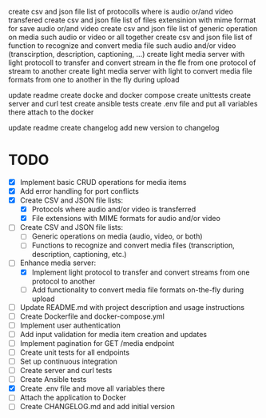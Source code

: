 create csv and json file list of protocolls where is audio or/and video transfered
create csv and json file list of files extensinion with mime format for save audio or/and video
create csv and json file list of generic operation on media such audio or video or all together
create csv and json file list of function to recognize and convert media file such audio and/or video (transcirption, description, captioning, ...)
create light media server with light protocoll to transfer and convert stream in the fle from one protocol of stream to another
create light media server with light to convert media file formats from one to another in the fly during upload

update readme
create docke and docker compose
create unittests
create server and curl test
create ansible tests
create .env file and put all variables there
attach to the docker

update readme
create changelog 
add new version to changelog

# TODO

- [x] Implement basic CRUD operations for media items
- [x] Add error handling for port conflicts
- [x] Create CSV and JSON file lists:
  - [x] Protocols where audio and/or video is transferred
  - [x] File extensions with MIME formats for audio and/or video
- [ ] Create CSV and JSON file lists:
  - [ ] Generic operations on media (audio, video, or both)
  - [ ] Functions to recognize and convert media files (transcription, description, captioning, etc.)
- [ ] Enhance media server:
  - [x] Implement light protocol to transfer and convert streams from one protocol to another
  - [ ] Add functionality to convert media file formats on-the-fly during upload
- [ ] Update README.md with project description and usage instructions
- [ ] Create Dockerfile and docker-compose.yml
- [ ] Implement user authentication
- [ ] Add input validation for media item creation and updates
- [ ] Implement pagination for GET /media endpoint
- [ ] Create unit tests for all endpoints
- [ ] Set up continuous integration
- [ ] Create server and curl tests
- [ ] Create Ansible tests
- [x] Create .env file and move all variables there
- [ ] Attach the application to Docker
- [ ] Create CHANGELOG.md and add initial version
